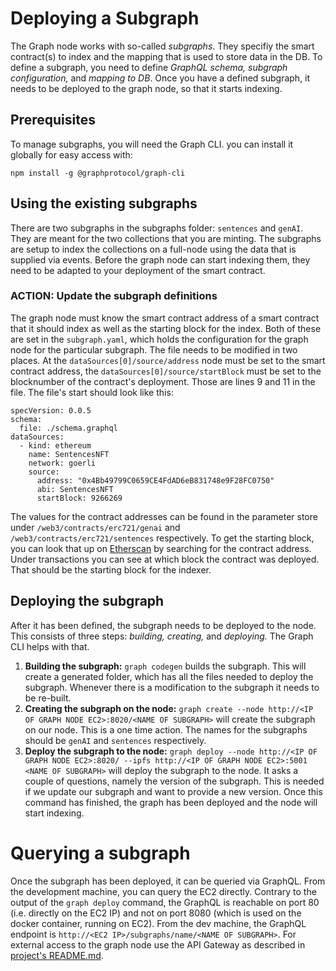 # Deploying a Subgraph
The Graph node works with so-called _subgraphs_. They specifiy the smart contract(s) to index and the mapping that is used to store data in the DB. To define a subgraph, you need to define _GraphQL schema, subgraph configuration,_ and _mapping to DB_. Once you have a defined subgraph, it needs to be deployed to the graph node, so that it starts indexing. 

## Prerequisites
To manage subgraphs, you will need the Graph CLI. you can install it globally for easy access with:

```
npm install -g @graphprotocol/graph-cli
```

## Using the existing subgraphs
There are two subgraphs in the subgraphs folder: `sentences` and `genAI`. They are meant for the two collections that you are minting. The subgraphs are setup to index the collections on a full-node using the data that is supplied via events. Before the graph node can start indexing them, they need to be adapted to your deployment of the smart contract. 

### ACTION: Update the subgraph definitions
The graph node must know the smart contract address of a smart contract that it should index as well as the starting block for the index. Both of these are set in the `subgraph.yaml`, which holds the configuration for the graph node for the particular subgraph. The file needs to be modified in two places. At the `dataSources[0]/source/address` node must be set to the smart contract address, the `dataSources[0]/source/startBlock` must be set to the blocknumber of the contract's deployment. Those are lines 9 and 11 in the file. The file's start should look like this:

```
specVersion: 0.0.5
schema:
  file: ./schema.graphql
dataSources:
  - kind: ethereum
    name: SentencesNFT
    network: goerli
    source:
      address: "0x4Bb49799C0659CE4FdAD6eB831748e9F28FC0750"
      abi: SentencesNFT
      startBlock: 9266269
```
The values for the contract addresses can be found in the parameter store under `/web3/contracts/erc721/genai` and `/web3/contracts/erc721/sentences` respectively. To get the starting block, you can look that up on [Etherscan](https://goerli.etherscan.io/) by searching for the contract address. Under transactions you can see at which block the contract was deployed. That should be the starting block for the indexer. 

## Deploying the subgraph
After it has been defined, the subgraph needs to be deployed to the node. This consists of three steps: _building, creating,_ and _deploying._ The Graph CLI helps with that. 
1. **Building the subgraph:** `graph codegen` builds the subgraph. This will create a generated folder, which has all the files needed to deploy the subgraph. Whenever there is a modification to the subgraph it needs to be re-built.
2. **Creating the subgraph on the node:** `graph create --node http://<IP OF GRAPH NODE EC2>:8020/<NAME OF SUBGRAPH>` will create the subgraph on our node. This is a one time action. The names for the subgraphs should be `genAI` and `sentences` respectively.
3. **Deploy the subgraph to the node:** `graph deploy --node http://<IP OF GRAPH NODE EC2>:8020/ --ipfs http://<IP OF GRAPH NODE EC2>:5001 <NAME OF SUBGRAPH>` will deploy the subgraph to the node. It asks a couple of questions, namely the version of the subgraph. This is needed if we update our subgraph and want to provide a new version. Once this command has finished, the graph has been deployed and the node will start indexing. 

# Querying a subgraph
Once the subgraph has been deployed, it can be queried via GraphQL. From the development machine, you can query the EC2 directly. Contrary to the output of the `graph deploy` command, the GraphQL is reachable on port 80 (i.e. directly on the EC2 IP) and not on port 8080 (which is used on the docker container, running on EC2). From the dev machine, the GraphQL endpoint is `http://<EC2 IP>/subgraphs/name/<NAME OF SUBGRAPH>`. For external access to the graph node use the API Gateway as described in [project's README.md](../README.md#Access-to-the-GraphQL-API).